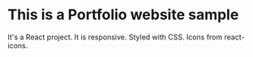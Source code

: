 # This is a Portfolio website sample

It's a React project.
It is responsive.
Styled with CSS.
Icons from react-icons.
